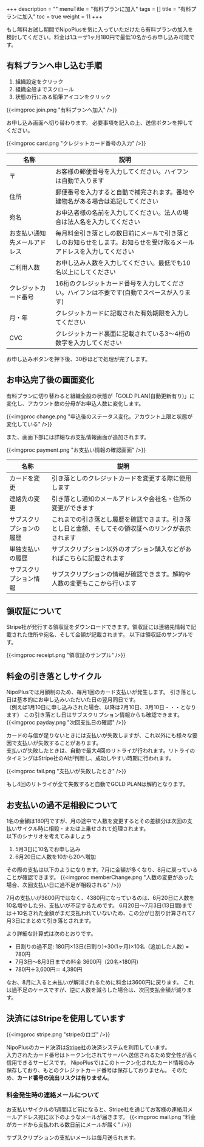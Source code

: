 +++
description = ""
menuTitle = "有料プランに加入"
tags = []
title = "有料プランに加入"
toc = true
weight = 11
+++

もし無料お試し期間でNipoPlusを気に入っていただけたら有料プランの加入を検討してください。料金は1ユーザ1ヶ月180円で最低10名からお申し込み可能です。

## 有料プランへ申し込む手順

1. 組織設定をクリック
1. 組織全般までスクロール
1. 状態の行にある鉛筆アイコンをクリック

{{<imgproc join.png "有料プランへ加入" />}}

お申し込み画面へ切り替わります。
必要事項を記入の上、送信ボタンを押してください。

{{<imgproc card.png "クレジットカード番号の入力" />}}

|名称|説明|
|---|---|
|〒|お客様の郵便番号を入力してください。ハイフンは自動で入ります|
|住所|郵便番号を入力すると自動で補完されます。番地や建物名がある場合は追記してください
|宛名|お申込者様の名前を入力してください。法人の場合は法人名を入力してください|
|お支払い通知先メールアドレス|毎月料金引き落としの数日前にメールで引き落としのお知らせをします。お知らせを受け取るメールアドレスを入力してください|
|ご利用人数|お申し込み人数を入力してください。最低でも10名以上にしてください|
|クレジットカード番号|16桁のクレジットカード番号を入力してください。ハイフンは不要です(自動でスペースが入ります)|
|月・年|クレジットカードに記載された有効期限を入力してください|
|CVC|クレジットカード裏面に記載されている3〜4桁の数字を入力してください|

お申し込みボタンを押下後、30秒ほどで処理が完了します。

## お申込完了後の画面変化

有料プランに切り替わると組織全般の状態が「GOLD PLAN(自動更新有り)」に変化し、アカウント数の分母がお申込人数に変化します。

{{<imgproc change.png "申込後のステータス変化。アカウント上限と状態が変化している" />}}

また、画面下部には詳細なお支払情報画面が追加されます。

{{<imgproc payment.png "お支払い情報の確認画面" />}}

|名称|説明|
|---|---|
|カードを変更|引き落としのクレジットカードを変更する際に使用します|
|連絡先の変更|引き落とし通知のメールアドレスや会社名・住所の変更ができます|
|サブスクリプションの履歴|これまでの引き落とし履歴を確認できます。引き落とし日と金額、そしてその領収証へのリンクが表示されます|
|単独支払いの履歴|サブスクリプション以外のオプション購入などがあればこちらに記載されます|
|サブスクリプション情報|サブスクリプションの情報が確認できます。解約や人数の変更もここから行います|

## 領収証について

Stripe社が発行する領収証をダウンロードできます。領収証には連絡先情報で記載された住所や宛名、そして金額が記載されます。
以下は領収証のサンプルです。

{{<imgproc receipt.png "領収証のサンプル" />}}

## 料金の引き落としサイクル

NipoPlusでは月額制のため、毎月1回のカード支払いが発生します。
引き落とし日は基本的にお申し込みいただいた日の翌月同日です。  
（例えば1月10日に申し込みされた場合、以降は2月10日、3月10日・・・となります）
この引き落とし日はサブスクリプション情報からも確認できます。
{{<imgproc payday.png "次回支払日の確認" />}}

カードの与信が足りないときには支払いが失敗しますが、これ以外にも様々な要因で支払いが失敗することがあります。  
支払いが失敗したときは、自動で最大4回のリトライが行われます。リトライのタイミングはStripe社のAIが判断し、成功しやすい時期に行われます。

{{<imgproc fail.png "支払いが失敗したとき" />}}

もし4回のリトライが全て失敗すると自動でGOLD PLANは解約となります。

## お支払いの過不足相殺について

1名の金額は180円ですが、月の途中で人数を変更するとその差額分は次回の支払いサイクル時に相殺・または上乗せされて処理されます。  
以下のシナリオを考えてみましょう

1. 5月3日に10名でお申し込み
1. 6月20日に人数を10から20へ増加

その際の支払は以下のようになります。7月に金額が多くなり、8月に戻っていることが確認できます。
{{<imgproc memberChange.png "人数の変更があった場合、次回支払い日に過不足が相殺される" />}}

7月の支払いが3600円ではなく、4380円になっているのは、6月20日に人数を10名増やした分、支払いが不足するためです。
6月20日〜7月3日(13日間)までは＋10名された金額がまだ支払われていないため、この分が日割り計算されて7月3日にまとめて引き落とされます。

より詳細な計算式は次のとおりです。

- 日割りの過不足: 180円×13日(日割り)÷30(1ヶ月)×10名（追加した人数) = 780円
- 7月3日〜8月3日までの料金 3600円（20名×180円)
- 780円＋3,600円＝ 4,380円

なお、8月に入ると未払いが解消されるために料金は3600円に戻ります。
これは過不足のケースですが、逆に人数を減らした場合は、次回支払金額が減ります。

## 決済にはStripeを使用しています

{{<imgproc stripe.png "stripeのロゴ" />}}

NipoPlusのカード決済は[Stripe社](https://stripe.com/jp)の決済システムを利用しています。  
入力されたカード番号はトークン化されてサーバへ送信されるため安全性が高く信用できるサービスです。
NipoPlusではこのトークン化されたカード情報のみ保存しており、もとのクレジットカード番号は保存しておりません。
そのため、**カード番号の流出リスクは有りません**。

### 料金発生時の連絡メールについて

お支払いサイクルの1週間ほど前になると、Stripe社を通じてお客様の連絡用メールアドレス宛に以下のようなメールが届きます。
{{<imgproc mail.png "料金がカードから支払われる数日前にメールが届く" />}}

サブスクリプションの支払いメールは毎月送られます。

